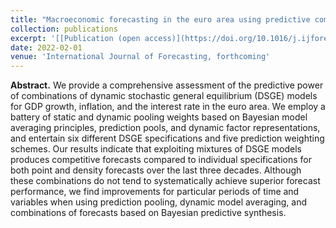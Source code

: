```yaml
---
title: "Macroeconomic forecasting in the euro area using predictive combinations of DSGE models"
collection: publications
excerpt: '[[Publication (open access)](https://doi.org/10.1016/j.ijforecast.2022.09.002)]'
date: 2022-02-01
venue: 'International Journal of Forecasting, forthcoming'
---
```

**Abstract.** We provide a comprehensive assessment of the predictive power of combinations of dynamic stochastic general equilibrium (DSGE) models for GDP growth, inflation, and the interest rate in the euro area. We employ a battery of static and dynamic pooling weights based on Bayesian model averaging principles, prediction pools, and dynamic factor representations, and entertain six different DSGE specifications and five prediction weighting schemes. Our results indicate that exploiting mixtures of DSGE models produces competitive forecasts compared to individual specifications for both point and density forecasts over the last three decades. Although these combinations do not tend to systematically achieve superior forecast performance, we find improvements for particular periods of time and variables when using prediction pooling, dynamic model averaging, and combinations of forecasts based on Bayesian predictive synthesis.
